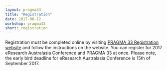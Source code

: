 ```yaml
---
layout: pragma33
title: "Registration"
date: 2017-06-12
workshop: pragma33
short: registration
---
```


Registration must be completed online by visiting [PRAGMA 33 Registration website](https://conference.eresearch.edu.au/pragma-33/) and follow the instructions on the website. You can register for 2017 eResearch Australasia Conference and PRAGMA 33 at once. Please note, the early bird deadline for eResearch Australasia Conference is 15th of September 2017.  


